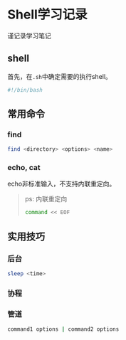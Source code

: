 # Shell学习记录

谨记录学习笔记

## shell

首先，在```.sh```中确定需要的执行shell。

```bash
#!/bin/bash
```
## 常用命令

### find

```bash
find <directory> <options> <name>
```

### echo, cat

echo非标准输入，不支持内联重定向。
>ps: 内联重定向
>```bash
>command << EOF
>```

## 实用技巧

### 后台

```bash
sleep <time>
```

### 协程

### 管道

```bash
command1 options | command2 options
```